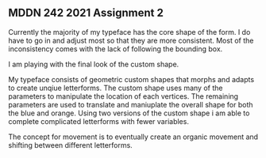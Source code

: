 ## MDDN 242 2021 Assignment 2
Currently the majority of my typeface has the core shape of the form. I do have to go in and adjust most so that they are more consistent. Most of the inconsistency comes with the lack of following the bounding box. 

I am playing with the final look of the custom shape. 


My typeface consists of geometric custom shapes that morphs and adapts to create unqiue letterforms. The custom shape uses many of the parameters to manipulate the location of each vertices. The remaining parameters are used to translate and maniuplate the overall shape for both the blue and orange. Using two versions of the custom shape i am able to complete complicated letterforms with fewer variables. 

The concept for movement is to eventually create an organic movement and shifting between different letterforms. 


